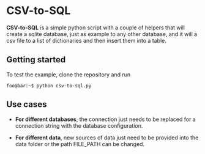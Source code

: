 # CSV-to-SQL

**CSV-to-SQL** is a simple python script with a couple of helpers that will create a sqlite database, just as example to any other database, and it will a csv file to a list of dictionaries and then insert them into a table.

## Getting started

To test the example, clone the repository and run

```console
foo@bar:~$ python csv-to-sql.py 
```


## Use cases

- **For different databases**, the connection just needs to be replaced for a connection string with the database configuration.

- **For different data**, new sources of data just need to be provided into the data folder or the path FILE_PATH can be changed.



